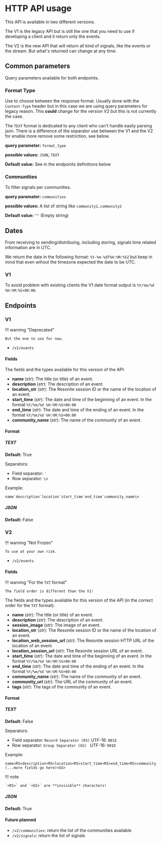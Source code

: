 # HTTP API usage

This API is available in two different versions.

The V1 is the legacy API but is still the one that you need to use if developing a client and it return only the
events.

The V2 is the new API that will return all kind of signals, like the events or the stream. But what's returned can change at any time.

## Common parameters

Query parameters available for both endpoints.

### Format Type

Use to choose between the response format. Usually done with the `Content-Type` header but in this case we are using query parameters for legacy reason. This **could** change for the version V2 but this is not currently the case.

The `TEXT` format is dedicated to any client who can't handle easily parsing json. There is a difference of the separator use between the V1 and the V2 for enable more remove some restriction, see below.

**query parameter:** `format_type`

**possible values:** `JSON`, `TEXT`

**Default value:** See in the endpoints definitions below

### Communities

To filter signals per communities.

**query paramater:** `communities`

**possible values:** A list of string like `community1,community2`

**Default value:** `""` (Empty string)

## Dates

From receiving to sending/distribuing, including storing, signals time related information are in UTC.

We return the date in the following format: `%Y-%m-%dT%H:%M:%SZ` but keep in mind that even wihout the timezone expected the date to be UTC.

### V1

To avoid problem with existing clients the V1 date format output is `%Y/%m/%d %H:%M:%S+00:00`.

## Endpoints

### V1

!!! warning "Deprecated"

    But the one to use for now.

- `/v1/events`

#### Fields

The fields and the types available for this version of the API:

- **name** (_str_): The title (or title) of an event.
- **description** (_str_): The description of an event.
- **location_str** (_str_): The Resonite session ID or the name of the location of an event.
- **start_time** (_str_): The date and time of the beginning of an event. In the format `%Y/%m/%d %H:%M:%S+00:00`
- **end_time** (_str_): The date and time of the ending of an event. In the format `%Y/%m/%d %H:%M:%S+00:00`
- **community_name** (_str_): The name of the community of an event.

#### Format

##### TEXT

**Default:** True

Separators:

- Field separator: `` ` ``
- Row separator: `\n`

Example:

```
name`description`location`start_time`end_time`community_name\n
```

##### JSON

**Default:** False

### V2

!!! warning "Not Frozen"

    To use at your own risk.

- `/v2/events`

#### Fields

!!! warning "For the `TXT` format"

    The field order is different than the V1!

The fields and the types available for this version of the API (in the correct order for the `TXT` format):

- **name** (_str_): The title (or title) of an event.
- **description** (_str_): The description of an event.
- **session_image** (_str_): The image of an event.
- **location_str** (_str_): The Resonite session ID or the name of the location of an event.
- **location_web_session_url** (_str_): The Resonite session HTTP URL of the location of an event.
- **location_session_url** (_str_): The Resonite session URL of an event.
- **start_time** (_str_): The date and time of the beginning of an event. In the format `%Y/%m/%d %H:%M:%S+00:00`
- **end_time** (_str_): The date and time of the ending of an event. In the format `%Y/%m/%d %H:%M:%S+00:00`
- **community_name** (_str_): The name of the community of an event.
- **community_url** (_str_): The URL of the community of an event.
- **tags** (_str_): The tags of the community of an event.

#### Format

##### TEXT

**Default:** False

Separators:

- Field separator: `Record Separator (RS)` UTF-16: `001E`
- Row separator: `Group Separator (GS) ` UTF-16: `001D`

Example:

```
name<RS>description<RS>location<RS>start_time<RS>end_time<RS>community_name<RS>(...more fields go here)<GS>
```

!!! note

    `<RS>` and `<GS>` are **invisible** characters!

##### JSON

**Default:** True

#### Future planned

- `/v2/communities`: return the list of the communities available
- `/v2/signals`: return the list of signals
